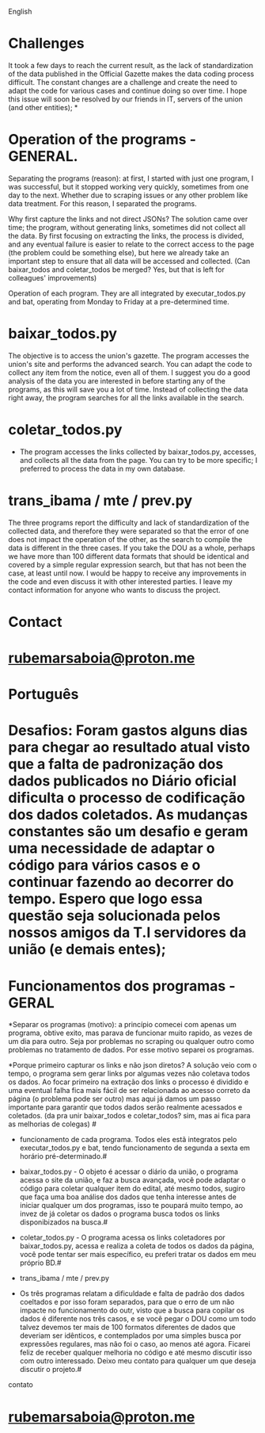 English

# Challenges #

It took a few days to reach the current result, as the lack of standardization of the data published in the Official Gazette makes the data coding process difficult. The constant changes are a challenge and create the need to adapt the code for various cases and continue doing so over time. I hope this issue will soon be resolved by our friends in IT, servers of the union (and other entities); *

# Operation of the programs - GENERAL. #

Separating the programs (reason): at first, I started with just one program, I was successful, but it stopped working very quickly, sometimes from one day to the next. Whether due to scraping issues or any other problem like data treatment. For this reason, I separated the programs.

Why first capture the links and not direct JSONs? The solution came over time; the program, without generating links, sometimes did not collect all the data. By first focusing on extracting the links, the process is divided, and any eventual failure is easier to relate to the correct access to the page (the problem could be something else), but here we already take an important step to ensure that all data will be accessed and collected. (Can baixar_todos and coletar_todos be merged? Yes, but that is left for colleagues' improvements)

Operation of each program. They are all integrated by executar_todos.py and bat, operating from Monday to Friday at a pre-determined time.

# baixar_todos.py # 

The objective is to access the union's gazette. The program accesses the union's site and performs the advanced search. You can adapt the code to collect any item from the notice, even all of them. I suggest you do a good analysis of the data you are interested in before starting any of the programs, as this will save you a lot of time. Instead of collecting the data right away, the program searches for all the links available in the search.

# coletar_todos.py #
- The program accesses the links collected by baixar_todos.py, accesses, and collects all the data from the page. You can try to be more specific; I preferred to process the data in my own database. 

# trans_ibama / mte / prev.py #
The three programs report the difficulty and lack of standardization of the collected data, and therefore they were separated so that the error of one does not impact the operation of the other, as the search to compile the data is different in the three cases. If you take the DOU as a whole, perhaps we have more than 100 different data formats that should be identical and covered by a simple regular expression search, but that has not been the case, at least until now. I would be happy to receive any improvements in the code and even discuss it with other interested parties. I leave my contact information for anyone who wants to discuss the project. 

# Contact #

# rubemarsaboia@proton.me #

# Português #

# Desafios: Foram gastos alguns dias para chegar ao resultado atual visto que a falta de padronização dos dados publicados no Diário oficial dificulta o processo de codificação dos dados coletados. As mudanças constantes são um desafio e geram uma necessidade de adaptar o código para vários casos e o continuar fazendo ao decorrer do tempo. Espero que logo essa questão seja solucionada pelos nossos amigos da T.I servidores da união (e demais entes); 


    
# Funcionamentos dos programas - GERAL #

*Separar os programas (motivo): a princípio comecei com apenas um programa, obtive exito, mas parava de funcionar muito rapido, as vezes de um dia para outro. Seja por problemas no scraping ou qualquer outro como problemas no tratamento de dados. Por esse motivo separei os programas. 

*Porque primeiro capturar os links e não json diretos? A solução veio com o tempo, o programa sem gerar links por algumas vezes não coletava todos os dados. Ao focar primeiro na extração dos links o processo é dividido e uma eventual falha fica mais fácil de ser relacionada ao acesso correto da página (o problema pode ser outro) mas aqui já damos um passo importante para garantir que todos dados serão realmente acessados e coletados. (da pra unir baixar_todos e coletar_todos? sim, mas ai fica para as melhorias de colegas) #

* funcionamento de cada programa. Todos eles estã integratos pelo executar_todos.py e bat, tendo funcionamento de segunda a sexta em horário pré-determinado.#

* baixar_todos.py - O objeto é acessar o diário da união, o programa acessa o site da união, e faz a busca avançada, você pode adaptar o código para coletar qualquer item do edital, até mesmo todos, sugiro que faça uma boa análise dos dados que tenha interesse antes de iniciar qualquer um dos programas, isso te poupará muito tempo, ao invez de já coletar os dados o programa busca todos os links disponibizados na busca.#

* coletar_todos.py - O programa acessa os links coletadores por baixar_todos.py, acessa e realiza a coleta de todos os dados da página, você pode tentar ser mais específico, eu preferi tratar os dados em meu próprio BD.#

* trans_ibama / mte / prev.py 
* Os três programas relatam a dificuldade e falta de padrão dos dados coeltados e por isso foram separados, para que o erro de um não impacte no funcionamento do outr, visto que a busca para copilar os dados é diferente nos três casos, e se você pegar o DOU como um todo talvez devemos ter mais de 100 formatos diferentes de dados que deveriam ser idênticos, e contemplados por uma simples busca por expressões regulares, mas não foi o caso, ao menos até agora. Ficarei feliz de receber qualquer melhoria no código e até mesmo discutir isso com outro interessado. Deixo meu contato para qualquer um que deseja discutir o projeto.#

contato 

# rubemarsaboia@proton.me #

